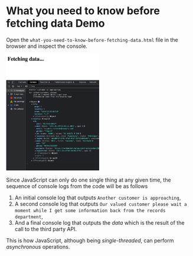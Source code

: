 # What you need to know before fetching data Demo

Open the `what-you-need-to-know-before-fetching-data.html` file in the browser and inspect the console.

<img src="img.png" width=50%>

Since JavaScript can only do one single thing at any given time, the sequence of console logs from the code will be as follows

1. An initial console log that outputs `Another customer is approaching`,
2. A second console log that outputs `Our valued customer please wait a moment while I get some information back from the records department`, 
3. And a final console log that outputs the _data_ which is the result of the call to the third party API.

This is how JavaScript, although being _single-threaded_, can perform _asynchronous_ operations.
